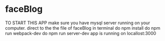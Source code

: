 # faceBlog
TO START THIS APP
make sure you have mysql server running on your computer.
direct to the the file of faceBlog in terminal
do npm install
do npm run webpack-dev
do npm run server-dev
app is running on locallost:3000 
